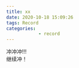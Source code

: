 ```yaml
---
title: xx
date: 2020-10-18 15:09:26
tags: Record
categories: 
            - record
---
```


冲冲冲!!!
<br>
继续冲！
